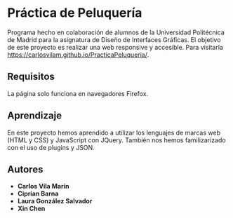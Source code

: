 # Práctica de Peluquería

Programa hecho en colaboración de alumnos de la Universidad Politécnica de Madrid para la asignatura de Diseño de Interfaces Gráficas. El objetivo de este proyecto es realizar una web responsive y accesible. Para visitarla https://carlosvilam.github.io/PracticaPeluqueria/. 

## Requisitos

La página solo funciona en navegadores Firefox.

## Aprendizaje

En este proyecto hemos aprendido a utilizar los lenguajes de marcas web (HTML y CSS) y JavaScript con JQuery. También nos hemos familizarizado con el uso de plugins y JSON.

## Autores

* **Carlos Vila Marín** 
* **Ciprian Barna** 
* **Laura González Salvador** 
* **Xin Chen** 




